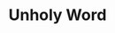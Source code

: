 ---
title: "Unholy Word"

spell:
  schools:
    - name:        "Evocation"
      subschools:  []
      descriptors: ["Evil, Sonic"]
  classes:
    - name:  "Cleric"
      abbr:  "Clr"
      level: 7
  domains:            []
  components:         [V]
  castingTime:        "1 standard action"
  range:              "40 ft."
  area:               "Nonevil creatures in a 40-ft.-radius spread centered on you"
  duration:           "Instantaneous"
  savingThrow:        "None or Will negates; see text"
  spellResistance:    "Yes"
  description:        |
    Any nonevil creature within the area that hears the unholy word suffers the following ill effects.

    |---
    | HD | Effect
    |-|-
    | Equal to caster level | Deafened
    | Up to caster level -1 | Blinded, deafened
    | Up to caster level -5 | Paralyzed, blinded, deafened
    | Up to caster level -10 | Killed, paralyzed, blinded, deafened
    {: .table .table-bordered .table-hover }

    The effects are cumulative and concurrent. No saving throw is allowed against these effects.

    Deafened: The creature is deafened for 1d4 rounds.

    Blinded: The creature is blinded for 2d4 rounds.

    Paralyzed: The creature is paralyzed and helpless for 1d10 minutes.

    Killed: Living creatures die. Undead creatures are destroyed.

    Furthermore, if you are on your home plane when you cast this spell, nonevil extraplanar creatures within the area are instantly banished back to their home planes. Creatures so banished cannot return for at least 24 hours. This effect takes place regardless of whether the creatures hear the unholy word. The banishment effect allows a Will save (at a -4 penalty) to negate.

    Creatures whose HD exceed your caster level are unaffected by unholy word.
---